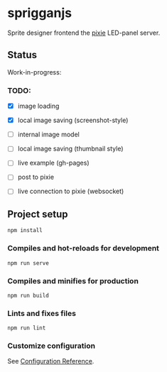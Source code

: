 # sprigganjs

Sprite designer frontend the [pixie](https://github.com/cagedev/pixie) LED-panel server.

## Status

Work-in-progress:

### TODO:
- [x] image loading
- [x] local image saving (screenshot-style)
- [ ] internal image model
- [ ] local image saving (thumbnail style)
- [ ] live example (gh-pages)
- [ ] post to pixie
- [ ] live connection to pixie (websocket)


## Project setup
```
npm install
```

### Compiles and hot-reloads for development
```
npm run serve
```

### Compiles and minifies for production
```
npm run build
```

### Lints and fixes files
```
npm run lint
```

### Customize configuration
See [Configuration Reference](https://cli.vuejs.org/config/).
